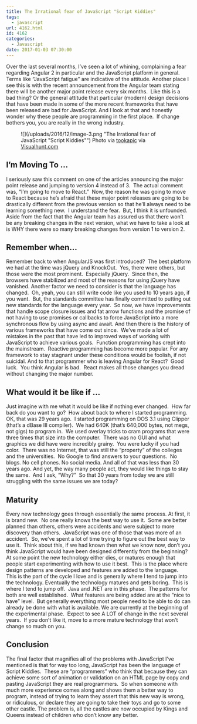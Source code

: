 ```yaml
---
title: The Irrational fear of JavaScript "Script Kiddies"
tags:
  - javascript
url: 4162.html
id: 4162
categories:
  - Javascript
date: 2017-01-03 07:30:00
---
```


Over the last several months, I’ve seen a lot of whining, complaining a fear regarding Angular 2 in particular and the JavaScript platform in general. Terms like “JavaScript fatigue” are indicative of the attitude. Another place I see this is with the recent announcement from the Angular team stating there will be another major point release every six months.  Like this is a bad thing? Or the general attitude that particular (modern) design decisions that have been made in some of the more recent frameworks that have been released are bad for JavaScript. And I look at that and honestly wonder why these people are programming in the first place.  If change bothers you, you are really in the wrong industry. <figure>![](/uploads/2016/12/image-3.png "The Irrational fear of JavaScript "Script Kiddies"") Photo via [tookapic](//pixabay.com/en/users/tookapic-1386459/) via [Visualhunt.com](//visualhunt.com/)</figure>

<!-- more --> 

I’m Moving To …
---------------

I seriously saw this comment on one of the articles announcing the major point release and jumping to version 4 instead of 3.  The actual comment was, “I’m going to move to React.”  Now, the reason he was going to move to React because he’s afraid that these major point releases are going to be drastically different from the previous version so that he’ll always need to be learning something new.  I understand the fear.  But, I think it is unfounded.  Aside from the fact that the Angular team has assured us that there won’t be any breaking changes in the next version, what we have to take a look at is WHY there were so many breaking changes from version 1 to version 2.

Remember when…
--------------

Remember back to when AngularJS was first introduced?  The best platform we had at the time was jQuery and KnockOut.  Yes, there were others, but those were the most prominent.  Especially jQuery.  Since then, the browsers have stabilized and most of the reasons for using jQuery have vanished. Another factor we need to consider is that the language has changed.  Oh, yeah, you can still write code like you used to 10 years ago, if you want.  But, the standards committee has finally committed to putting out new standards for the language every year.  So now, we have improvements that handle scope closure issues and fat arrow functions and the promise of not having to use promises or callbacks to force JavaScript into a more synchronous flow by using async and await. And then there is the history of various frameworks that have come out since.  We’ve made a lot of mistakes in the past that have led to improved ways of working with JavaScript to achieve various goals.  Function programming has crept into the mainstream.  Reactive programming has become more popular. For any framework to stay stagnant under these conditions would be foolish, if not suicidal. And to that programmer who is leaving Angular for React?  Good luck.  You think Angular is bad.  React makes all those changes you dread without changing the major number.

What would it be like if …
--------------------------

Just imagine with me what it would be like if nothing ever changed.  How far back do you want to go?  How about back to where I started programming.  OK, that was 29 years ago.  I started programming on DOS 3.1 using Clipper (that’s a dBase III compiler).  We had 640K (that’s 640,000 bytes, not megs, not gigs) to program in.  We used overlay tricks to cram programs that were three times that size into the computer.  There was no GUI and what graphics we did have were incredibly grainy.  You were lucky if you had color.  There was no Internet, that was still the “property” of the colleges and the universities.  No Google to find answers to your questions.  No blogs. No cell phones. No social media. And all of that was less than 30 years ago. And yet, the way many people act, they would like things to stay the same.  And I ask, “Why?”  So that 30 years from today we are still struggling with the same issues we are today?

Maturity
--------

Every new technology goes through essentially the same process. At first, it is brand new.  No one really knows the best way to use it.  Some are better planned than others, others were accidents and were subject to more discovery than others.  JavaScript was one of those that was more of an accident.  So, we’ve spent a lot of time trying to figure out the best way to use it.  Think about this, if we had known then what we know now, don’t you think JavaScript would have been designed differently from the beginning? At some point the new technology either dies, or matures enough that people start experimenting with how to use it best.  This is the place where design patterns are developed and features are added to the language.  This is the part of the cycle I love and is generally where I tend to jump into the technology. Eventually the technology matures and gets boring.  This is where I tend to jump off.  Java and .NET are in this phase.  The patterns for both are well established.  What features are being added are at the “nice to have” level.  But generally everything most people need to be able to do can already be done with what is available. We are currently at the beginning of the experimental phase.  Expect to see A LOT of change in the next several years.  If you don’t like it, move to a more mature technology that won’t change so much on you.

Conclusion
----------

The final factor that magnifies all of the problems with JavaScript I’ve mentioned is that for way too long, JavaScript has been the language of Script Kiddies.  These are “programmers” who think that because they can achieve some sort of animation or validation on an HTML page by copy and pasting JavaScript they are real programmers.  So when someone with much more experience comes along and shows them a better way to program, instead of trying to learn they assert that this new way is wrong, or ridiculous, or declare they are going to take their toys and go to some other castle. The problem is, all the castles are now occupied by Kings and Queens instead of children who don’t know any better.
